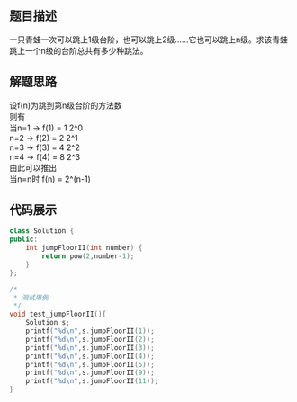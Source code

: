 
## 题目描述
一只青蛙一次可以跳上1级台阶，也可以跳上2级……它也可以跳上n级。求该青蛙跳上一个n级的台阶总共有多少种跳法。

## 解题思路
设f(n)为跳到第n级台阶的方法数  
则有  
当n=1 -> f(1) = 1  2^0  
  n=2 -> f(2) = 2  2^1  
  n=3 -> f(3) = 4  2^2  
  n=4 -> f(4) = 8  2^3  
 由此可以推出  
 当n=n时 f(n) = 2^(n-1)

## 代码展示
```cpp
class Solution {
public:
    int jumpFloorII(int number) {
        return pow(2,number-1);
    }
};

/*
 * 测试用例
 */
void test_jumpFloorII(){
    Solution s;
    printf("%d\n",s.jumpFloorII(1));
    printf("%d\n",s.jumpFloorII(2));
    printf("%d\n",s.jumpFloorII(3));
    printf("%d\n",s.jumpFloorII(4));
    printf("%d\n",s.jumpFloorII(5));
    printf("%d\n",s.jumpFloorII(9));
    printf("%d\n",s.jumpFloorII(11));
}

```
